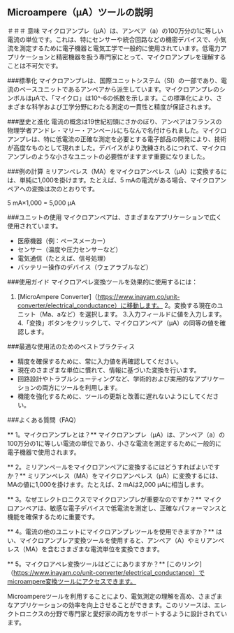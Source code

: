 ## Microampere（µA）ツールの説明

＃＃＃ 意味
マイクロアンプレ（µA）は、アンペア（a）の100万分の1に等しい電流の単位です。これは、特にセンサーや統合回路などの機密デバイスで、小気流を測定するために電子機器と電気工学で一般的に使用されています。低電力アプリケーションと精密機器を扱う専門家にとって、マイクロアンプレを理解することは不可欠です。

###標準化
マイクロアンプレは、国際ユニットシステム（SI）の一部であり、電流のベースユニットであるアンペアから派生しています。マイクロアンプレのシンボルはµAで、「マイクロ」は10^-6の係数を示します。この標準化により、さまざまな科学および工学分野にわたる測定の一貫性と精度が保証されます。

###歴史と進化
電流の概念は19世紀初頭にさかのぼり、アンペアはフランスの物理学者アンドレ・マリー・アンペールにちなんで名付けられました。マイクロアンプレは、特に低電流の正確な測定を必要とする電子部品の開発により、技術が高度なものとして現れました。デバイスがより洗練されるにつれて、マイクロアンプレのような小さなユニットの必要性がますます重要になりました。

###例の計算
ミリアンペレス（MA）をマイクロアンペレス（µA）に変換するには、単純に1,000を掛けます。たとえば、5 mAの電流がある場合、マイクロアンペアへの変換は次のとおりです。

5 mA×1,000 = 5,000 µA

###ユニットの使用
マイクロアンペアは、さまざまなアプリケーションで広く使用されています。
- 医療機器（例：ペースメーカー）
- センサー（温度や圧力センサーなど）
- 電気通信（たとえば、信号処理）
- バッテリー操作のデバイス（ウェアラブルなど）

###使用ガイド
マイクロアペレ変換ツールを効果的に使用するには：
1. [MicroAmpere Converter]（https://www.inayam.co/unit-converter/electrical_conductance）に移動します。
2。変換する現在のユニット（Ma、aなど）を選択します。
3.入力フィールドに値を入力します。
4.「変換」ボタンをクリックして、マイクロアンペア（µA）の同等の値を確認します。

###最適な使用法のためのベストプラクティス
- 精度を確保するために、常に入力値を再確認してください。
- 現在のさまざまな単位に慣れて、情報に基づいた変換を行います。
- 回路設計やトラブルシューティングなど、学術的および実用的なアプリケーションの両方にツールを利用します。
- 機能を強化するために、ツールの更新と改善に遅れないようにしてください。

###よくある質問（FAQ）

** 1。マイクロアンプレとは？**
マイクロアンプレ（µA）は、アンペア（a）の100万分の1に等しい電流の単位であり、小さな電流を測定するために一般的に電子機器で使用されます。

** 2。ミリアンペールをマイクロアンペアに変換するにはどうすればよいですか？**
ミリアンペレス（MA）をマイクロアンペレス（µA）に変換するには、MAの値に1,000を掛けます。たとえば、2 mAは2,000 µAに相当します。

** 3。なぜエレクトロニクスでマイクロアンプレが重要なのですか？**
マイクロアンペアは、敏感な電子デバイスで低電流を測定し、正確なパフォーマンスと機能を確保するために重要です。

** 4。電流の他のユニットにマイクロアンプレツールを使用できますか？**
はい、マイクロアンプレア変換ツールを使用すると、アンペア（A）やミリアンペレス（MA）を含むさまざまな電流単位を変換できます。

** 5。マイクロアペレ変換ツールはどこにありますか？**
[このリンク]（https://www.inayam.co/unit-converter/electrical_conductance）でmicroampere変換ツールにアクセスできます。

Microampereツールを利用することにより、電気測定の理解を高め、さまざまなアプリケーションの効率を向上させることができます。このリソースは、エレクトロニクスの分野で専門家と愛好家の両方をサポートするように設計されています。
